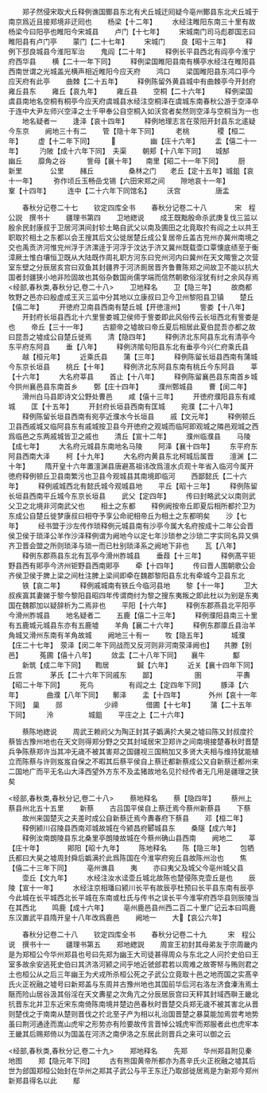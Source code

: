 <!-- { "loadSidebar": true } -->
　　郑子然侵宋取犬丘释例谯国鄼县东北有犬丘城迂囘疑今亳州鄼县东北犬丘城于南京爲近且接郑境非迂囘也
　　杨梁【十二年】
　　水经注睢阳东南三十里有故杨梁今曰阳亭也睢阳今宋城县
　　卢门【十七年】
　　宋城南门司马彪郡国志曰睢阳县有卢门亭
　　蒙门【二十七年】
　　宋城门
　　良【昭十三年】
　　释例下邳良城县今淮阳军治
　　鬼阎【二十年】
　　释例长平县西北有阎亭今淮宁府西华县
　　横【二十一年下同】
　　释例梁国睢阳县南有横亭水经注在睢阳县西南世谓之光城盖光横声相近睢阳今应天府
　　鸿口
　　梁国睢阳县东鸿口亭今应天府有此亭
　　曲棘【二十五年】
　　释例陈留外黄县城中有曲棘亭今开封府雍丘县东
　　雍丘【哀九年】
　　雍丘县
　　空桐【二十六年】
　　释例梁国虞县南地名空桐有桐亭今应天府虞城县水经注空桐泽在虞城东南春秋公游于空泽卒于连中大尹左师兴空泽之士千甲奉公自空桐入如沃宫者矣然则空泽与空桐当为一也
　　地名疑者一
　　逢泽【哀十四年】
　　释例地理志言在荥阳开封县东北逺疑今东京
　　阙地三十有二
　　管【隐十年下同】　　　老桃　　　　稷【桓二年】
　　虚【十二年下同】　　　　　　　　幽【庄十六年】
　　盂【僖二十一年】　　　汋陂【成十六年下同】　夫渠
　　朝郏【十八年下同】　　城郜　　　　幽丘
　　靡角之谷　　　訾母【襄十年】　　南里【昭二十一年下同】
　　厨　　　　　　新里　　　　公里
　　赭丘　　　　　桑林之门　　老丘【定十五年】城鉏【哀十一年】　　　弥作顷丘玉畅嵒戈锡【六田宋郑之间
　　隙地哀十一年】　　　　鞌【十四年】　　　连中【二十六年下同馆名】
　　沃宫　　　　　唐盂

　　春秋分记卷二十七
　　钦定四库全书
　　春秋分记卷二十八　　　　宋　程公説　撰书十
　　疆理书第四
　　卫地緫说
　　成王既黜殷命杀武庚复伐三监以殷余民封康叔于卫居河淇间封轸土略自武父以南及圃田之北竟取扵有阎之土以共王职取扵相土之东都以会王搜其后文公徙居楚丘成公复居帝丘盖古兖州亦冀州南境之交也禹贡济河惟兖州浮于济漯逹于河浮于汶达于济又冀州既载壶口覃懐底绩至于衡漳厥土惟白壤恒卫既从大陆既作周礼职方河东曰兖州河内曰冀州在天文陬訾之次营室东壁之分辰居亥宫曰双鱼其封疆界于河济厠居晋齐鲁曹陈郑之间故卫不能以抗大国者封疆狭小地非险固故也其俗杂数国尚儒学端而信然朝歌俗淫犹有纣之余风存焉
<经部,春秋类,春秋分记,卷二十八>
　　卫地释名
　　卫【隐三年】
　　故商都牧野之邑亦曰殷虚成王灭三监中分其地以立康叔曰卫今卫州黎阳县卫镇
　　楚丘【僖二年】
　　开徳府卫南县西南有楚丘城【开徳澶州】
　　訾娄【十八年】
　　开封府长垣县西北十六里訾娄城卫侯师于訾娄即此风俗传云长垣西北有訾娄是也
　　帝丘【三十一年】
　　古颛帝之墟故曰帝丘夏后相居此夏伯昆吾亦都之故曰昆吾之墟成公自楚丘徙焉
　　清【隐四年】
　　释例济北东阿县东北有清亭今东平府东阿县
　　垂【八年】
　　释例济隂句阳县东北有垂亭今兴仁府乘氏县
　　越【桓元年】
　　近乘氏县
　　蒲【三年】
　　释例陈留长垣县西南有蒲城今东京长垣县
　　桃丘【十年】
　　释例济北东阿县东南有桃丘今东阿县
　　莘【十六年】
　　大名府莘县
　　首止【十八年】
　　释例陈留襄邑县东南首乡城今拱州襄邑县东南首乡
　　鄄【庄十四年】
　　濮州鄄城县
　　曹【闵二年】
　　滑州白马县即诗文公野处曹邑
　　咸【僖十三年】
　　开徳府濮阳县东有咸城
　　匡【十五年】
　　开封府长垣县西南有匡城
　　宛濮【二十八年】
　　释例陈留长垣县西南有宛亭近濮水今长垣县
　　戚【文元年】
　　释例顿丘卫县西戚城又临阿县东有戚城按卫县今开徳府之观城而临阿即观城之隣邑观城之西爲临邑之东两戚城皆卫之戚也
　　清丘【宣十二年】
　　濮州临濮县
　　马陵【成七年】
　　大名府元城县东南地名马陵
　　阿泽【襄十四年】
　　东平府东阿县西南大泽
　　柯【十九年】
　　大名府内黄县东北柯城后属晋
　　澶渊【二十年】
　　隋开皇十六年置澶渊县唐避髙祖讳改爲澶水贞观十年省入临河今属开徳府释例顿丘卫县南繁污也卫县今观城县其南境即临河
　　西鄙懿氏【二十六年】
　　释例戚城西北有懿氏城今观城县地
　　平丘【昭十三年】
　　释例陈留长垣县西南平丘城今东京长垣县
　　武父【定四年】
　　传曰封略武父以南则武父卫之北境非河南武父也
　　相土之东都
　　释例阙按帝丘即夏后相所都扵卫为东成公自楚丘徙梦康叔曰相夺予享公命祀相帝丘为相土之东都明矣
　　沙【七年】
　　经书盟于沙左传作琐释例元城县南有沙亭今属大名府按成十二年公会晋侯卫侯于琐泽公羊作沙泽释例谓为阙地今以定七年沙琐参之沙琐二字实同名异又俱齐卫晋会盟之所则琐泽与琐一而已杜别琐泽系之阙地下非也
　　瓦【八年】
　　释例东郡燕县东北有瓦亭今滑州胙城县
　　垂葭【十三年】
　　释例髙平钜野县西有郥亭今济州钜野县西南郥亭
　　牵【十四年】
　　传曰晋人围朝歌公会齐侯卫侯于脾上梁之间杜注脾上梁间即牵在魏郡黎阳县东北有牵城今卫县东北
　　铁【哀二年】
　　释例戚城南有铁丘今临河县地
　　黎【十一年】
　　卫大叔疾寘其妻娣于黎今黎阳县昭四年传谓商纣为黎之搜东夷叛之即此杜以为别是东夷国在魏郡加以疑辞析为二焉非也
　　平阳【十六年】
　　释例东郡燕县北平阳亭今滑州胙城县
　　地名疑者二
　　五鹿【僖二十三年】
　　释例濮阳县南三十里有五鹿城元城县东亦有五鹿墟
　　羊角【襄二十六年】
　　释例东郡廪丘县治羊角城又滑州东南有羊角故城
　　阙地三十有一
　　牧【隐五年】　　　　城濮【庄二十七年】　荥泽【闵二年下同战而又反河则非河南荥泽阙也】　　共滕【别邑】　　　菟圃【僖十八年】
　　敛盂【二十八年下同】　　襄牛　　　　酅
　　新筑【成二年下同】　　鞫居　　　　鍼【六年】
　　近关【襄十四年下同】　　丘宫　　　　茅氏【二十六年下同戚东
　　鄙】　　　　　　圉　　　　　平夀【昭二十年下同】
　　死鸟　　　　　有阎之土【定四年下同】
　　豚泽【六年】　　　　曲濮【八年下同】　　鄟泽
　　盂【十四年】　　　　外州【哀十一年下同】　巢
　　郧　　　　　　少禘　　　　借圃【十七年】
　　蒲【二十五年下同】　　　泠　　　　　城鉏
　　平庄之上【二十六年】

　　蔡陈地緫说
　　周武王赖阏父为陶正封其子嬀满扵大昊之墟曰陈又封叔度扵蔡皆古豫州地也在天文则得郑分野之交其封域居宋卫郑许之间南境接楚春秋时晋楚兵争陈蔡郑许当其冲无歳不被其害郑之国疆视三国稍加又多贤大夫相与维持犹能植立而陈蔡与许则岌岌自保之不暇其后蔡平侯自上蔡迁都新蔡成公又自新蔡迁都州来二国地广而平无名山大泽西望外方东不及孟猪故地名见扵经传者无几用是疆理之狭矣

<经部,春秋类,春秋分记,卷二十八>
　　蔡地释名
　　蔡【隐四年】
　　蔡州上蔡县州北五十五里
　　新蔡
　　古吕国平侯自上蔡迁焉今蔡州新蔡县
　　下蔡
　　故州来国楚灭之夫差时成公自新蔡迁焉今夀春府下蔡县
　　邓【桓二年】
　　释例颍川召陵县西南邓城故城在今颍昌府郾城县东
　　桑隧【成六年】
　　释例汝南朗陵县东北桑里亭朗陵故城在今蔡州确山县西南
　　阙地二
　　莘【庄十年】　　　　郥阳【昭十九年】
　　陈地释名
　　陈【隐三年】
　　包牺氏都曰大昊之墟周封舜后嬀满扵此爲陈国在今淮寜府宛丘县故陈州治也
　　焦【僖二十三年下同】
　　亳州谯县
　　夷
　　亦曰夷父及城父今亳州城父县
　　壶丘【文九年】
　　水经注汝水迳壶丘城北故陈也楚侵陈克壶丘是也
　　辰陵【宣十一年】
　　水经注京相璠曰颍川长平有故辰亭杜预曰长平县东南有辰亭今此城在长平城西北长平城在东南或杜氏与传书之误长平今淮寜府西华县则辰陵当在其西北
　　鸣鹿【成十六年】
　　亳州鹿邑县州西二百二十里广记云本曰鸣鹿东汉置武平县隋开皇十八年改爲鹿邑
　　阙地一
　　大【哀公六年】

　　春秋分记卷二十八
　　钦定四库全书
　　春秋分记卷二十九　　　宋　程公说　撰书十一
　　疆理书第五
　　郑地緫説
　　周宣王初封其母弟友于宗周畿内是为郑桓公今华州郑县也号曰先郑为幽王大司徒甚得周众与东北之人问扵史伯曰王室多故余安逃死史伯曰其济洛河颍之间乎地近虢郐君若以周难之故寄帑与贿则君之土也桓公从之后三年幽王为犬戎所杀桓公死之子武公立竟取十邑之地而国之实髙辛氏火正祝融之墟号曰新郑盖与东周并古豫州地也其国前华后河右洛左济食溱洧焉土陿而险山居谷汲其俗淫在天文夀星之次角亢之分辰居辰宫曰天秤其封域西聨王畿北抗晋东北并卫东近宋东南倚陈南境并楚边邑春秋时晋楚交兵郑无歳不被其害北从晋则楚伐之于南南从楚则晋伐之扵北至子产为相以礼治国晋楚之暴莫能加焉尝考地势虽曰荆河通逹而嵩山虎牢之形势亦有险要故传言晋悼公城虎牢而郑服者此也虎牢本王畿其后赐郑倚以为国盖在河济之南伊洛之东居此则晋兵之来可以御之云

<经部,春秋类,春秋分记,卷二十九>
　　郑地释名
　　先郑
　　华州郑县附见秦地图
　　郑【隐元年下同】
　　古有熊国黄帝所都亦为髙辛氏火正祝融之墟其后世为郐国郑桓公始封在华州之郑其子武公与平王东迁乃取郐徙居焉是为新郑今郑州新郑县得名以此
　　鄢
